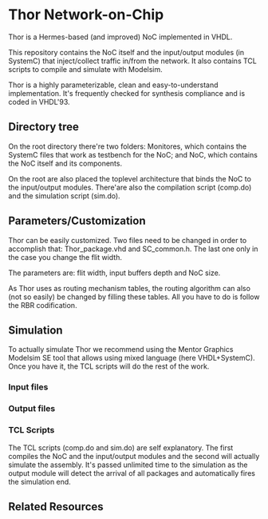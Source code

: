 Thor Network-on-Chip
====

Thor is a Hermes-based (and improved) NoC implemented in VHDL.  

This repository contains the NoC itself and the input/output modules (in SystemC)
that inject/collect traffic in/from the network.
It also contains TCL scripts to compile and simulate with Modelsim.  

Thor is a highly parameterizable, clean and easy-to-understand implementation.
It's frequently checked for synthesis compliance and is coded in VHDL'93.
## Directory tree
On the root directory there're two folders:
Monitores, which contains the SystemC files that work as testbench for the NoC;
and NoC, which contains the NoC itself and its components.  

On the root are also placed the toplevel architecture that binds the NoC to the
input/output modules.
There'are also the compilation script (comp.do) and
the simulation script (sim.do).
## Parameters/Customization
Thor can be easily customized.
Two files need to be changed in order to accomplish that:
Thor_package.vhd and SC_common.h.
The last one only in the case you change the flit width.  

The parameters are: flit width, input buffers depth and NoC size.  

As Thor uses as routing mechanism tables,
the routing algorithm can also (not so easily) be changed by filling these tables.
All you have to do is follow the RBR codification.
## Simulation
To actually simulate Thor we recommend using the Mentor Graphics Modelsim SE tool
that allows using mixed language (here VHDL+SystemC).
Once you have it, the TCL scripts will do the rest of the work.
### Input files
### Output files
### TCL Scripts
The TCL scripts (comp.do and sim.do) are self explanatory.
The first compiles the NoC and the input/output modules and
the second will actually simulate the assembly. It's passed unlimited
time to the simulation as the output module will detect the arrival of
all packages and automatically fires the simulation end.
## Related Resources
